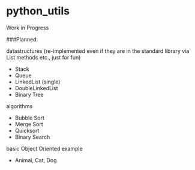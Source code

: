 # python_utils
Work in Progress

###Planned:

datastructures (re-implemented even if they are in the standard library via List methods etc., just for fun)
- Stack
- Queue
- LinkedList (single)
- DoubleLinkedList
- Binary Tree

algorithms
- Bubble Sort
- Merge Sort
- Quicksort
- Binary Search

basic Object Oriented example
- Animal, Cat, Dog
